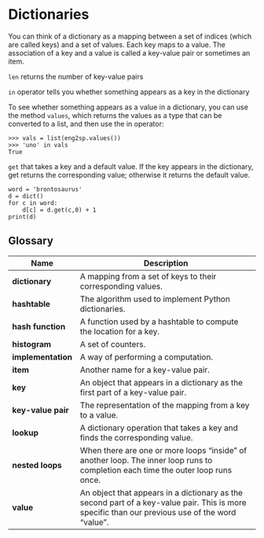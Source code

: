 # Dictionaries
You can think of a dictionary as a mapping between a set of indices (which are called keys) and a set of values. Each key maps to a value. The association of a key and a value is called a key-value pair or sometimes an item.

`len` returns the number of key-value pairs

`in` operator tells you whether something appears as a key in the dictionary

To see whether something appears as a value in a dictionary, you can use the method `values`, which returns the values as a type that can be converted to a list, and then use the in operator:

```
>>> vals = list(eng2sp.values())
>>> 'uno' in vals
True
```

`get` that takes a key and a default value. If the key appears in the dictionary, get returns the corresponding value; otherwise it returns the default value.

```
word = 'brontosaurus'
d = dict()
for c in word:
    d[c] = d.get(c,0) + 1
print(d)
```

## Glossary
| Name | Description | 
| --- | --- | 
| **dictionary** | A mapping from a set of keys to their corresponding values. |
| **hashtable** | The algorithm used to implement Python dictionaries. |
| **hash function** | A function used by a hashtable to compute the location for a key. |
| **histogram** | A set of counters. |
| **implementation** | A way of performing a computation. |
| **item** | Another name for a key-value pair. |
| **key** | An object that appears in a dictionary as the first part of a key-value pair. |
| **key-value pair** | The representation of the mapping from a key to a value. |
| **lookup** | A dictionary operation that takes a key and finds the corresponding value. |
| **nested loops** | When there are one or more loops “inside” of another loop. The inner loop runs to completion each time the outer loop runs once. |
| **value** | An object that appears in a dictionary as the second part of a key-value pair. This is more specific than our previous use of the word “value”. |